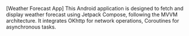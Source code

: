 [Weather Forecast App]
This Android application is designed to fetch and display weather forecast using Jetpack Compose, following the MVVM architecture. It integrates OKhttp for network operations, Coroutines for asynchronous tasks.
